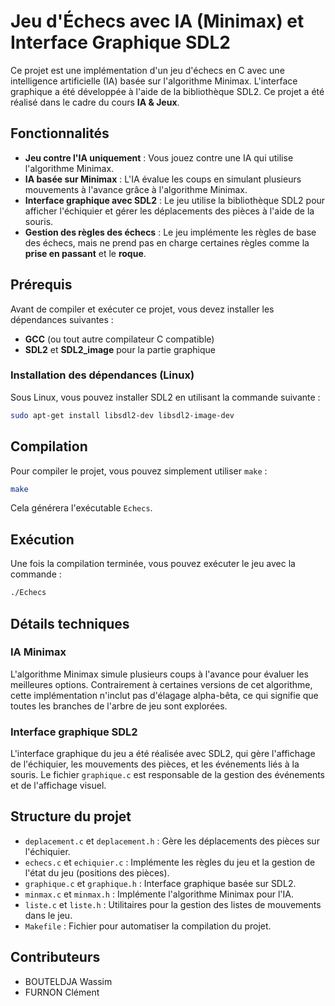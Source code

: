 
# Jeu d'Échecs avec IA (Minimax) et Interface Graphique SDL2

Ce projet est une implémentation d'un jeu d'échecs en C avec une intelligence artificielle (IA) basée sur l'algorithme Minimax. L'interface graphique a été développée à l'aide de la bibliothèque SDL2. Ce projet a été réalisé dans le cadre du cours **IA & Jeux**.

## Fonctionnalités

- **Jeu contre l'IA uniquement** : Vous jouez contre une IA qui utilise l'algorithme Minimax.
- **IA basée sur Minimax** : L'IA évalue les coups en simulant plusieurs mouvements à l'avance grâce à l'algorithme Minimax.
- **Interface graphique avec SDL2** : Le jeu utilise la bibliothèque SDL2 pour afficher l'échiquier et gérer les déplacements des pièces à l'aide de la souris.
- **Gestion des règles des échecs** : Le jeu implémente les règles de base des échecs, mais ne prend pas en charge certaines règles comme la **prise en passant** et le **roque**.

## Prérequis

Avant de compiler et exécuter ce projet, vous devez installer les dépendances suivantes :

- **GCC** (ou tout autre compilateur C compatible)
- **SDL2** et **SDL2_image** pour la partie graphique

### Installation des dépendances (Linux)

Sous Linux, vous pouvez installer SDL2 en utilisant la commande suivante :

```bash
sudo apt-get install libsdl2-dev libsdl2-image-dev
```

## Compilation

Pour compiler le projet, vous pouvez simplement utiliser `make` :

```bash
make
```

Cela générera l'exécutable `Echecs`.

## Exécution

Une fois la compilation terminée, vous pouvez exécuter le jeu avec la commande :

```bash
./Echecs
```

## Détails techniques

### IA Minimax

L'algorithme Minimax simule plusieurs coups à l'avance pour évaluer les meilleures options. Contrairement à certaines versions de cet algorithme, cette implémentation n'inclut pas d'élagage alpha-bêta, ce qui signifie que toutes les branches de l'arbre de jeu sont explorées.

### Interface graphique SDL2

L'interface graphique du jeu a été réalisée avec SDL2, qui gère l'affichage de l'échiquier, les mouvements des pièces, et les événements liés à la souris. Le fichier `graphique.c` est responsable de la gestion des événements et de l'affichage visuel.

## Structure du projet

- `deplacement.c` et `deplacement.h` : Gère les déplacements des pièces sur l'échiquier.
- `echecs.c` et `echiquier.c` : Implémente les règles du jeu et la gestion de l'état du jeu (positions des pièces).
- `graphique.c` et `graphique.h` : Interface graphique basée sur SDL2.
- `minmax.c` et `minmax.h` : Implémente l'algorithme Minimax pour l'IA.
- `liste.c` et `liste.h` : Utilitaires pour la gestion des listes de mouvements dans le jeu.
- `Makefile` : Fichier pour automatiser la compilation du projet.

## Contributeurs
* BOUTELDJA Wassim
* FURNON Clément
